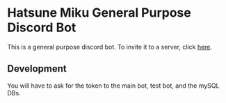 # Hatsune Miku General Purpose Discord Bot

This is a general purpose discord bot.
To invite it to a server, click [here](https://discordapp.com/api/oauth2/authorize?client_id=301918101866414092&permissions=8&scope=bot).

## Development
You will have to ask for the token to the main bot, test bot, and the mySQL DBs.
